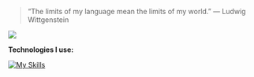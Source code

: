 > “The limits of my language mean the limits of my world.” — Ludwig Wittgenstein

![](https://www.codewars.com/users/egor7orlov/badges/small)

**Technologies I use:**

[![My Skills](https://skillicons.dev/icons?i=ts,js,nodejs,postgres,mongodb,docker,linux,aws&perline=3)](https://skillicons.dev)
